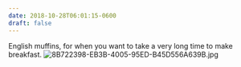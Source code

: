 ```yaml
---
date: 2018-10-28T06:01:15-0600
draft: false
---
```


English muffins, for when you want to take a very long time to make breakfast. ![8B722398-EB3B-4005-95ED-B45D556A639B.jpg](http://ianwhitney.micro.blog/uploads/2018/0da4abee17.jpg)

